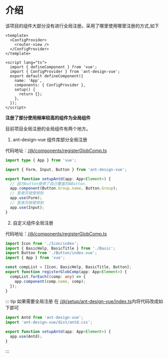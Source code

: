 # 介绍

该项目的组件大部分没有进行全局注册。采用了哪里使用哪里注册的方式,如下

```vue
<template>
  <ConfigProvider>
    <router-view />
  </ConfigProvider>
</template>

<script lang="ts">
  import { defineComponent } from 'vue';
  import { ConfigProvider } from 'ant-design-vue';
  export default defineComponent({
    name: 'App',
    components: { ConfigProvider },
    setup() {
      return {};
    },
  });
</script>
```

**注册了部分使用频率较高的组件为全局组件**

目前项目全局注册的全局组件有两个地方。

1. ant-design-vue 组件库部分全局注册

代码地址：[/@/components/registerGlobComp.ts](https://github.com/anncwb/vue-vben-admin/tree/main/src/setup/ant-design-vue/index.ts)

```ts
import type { App } from 'vue';

import { Form, Input, Button } from 'ant-design-vue';

export function setupAntd(app: App<Element>) {
  // 因为button使用了自己覆盖的AButton.
  app.component(Button.Group.name, Button.Group);
  // 登录页就使用到
  app.use(Form);
  // 登录页就使用到
  app.use(Input);
}
```

2. 自定义组件全局注册

代码地址：[/@/components/registerGlobComp.ts](https://github.com/anncwb/vue-vben-admin/tree/main/src/components/registerGlobComp.ts)

```ts
import Icon from './Icon/index';
import { BasicHelp, BasicTitle } from './Basic';
import Button from './Button/index.vue';
import { App } from 'vue';

const compList = [Icon, BasicHelp, BasicTitle, Button];
export function registerGlobComp(app: App<Element>) {
  compList.forEach((comp: any) => {
    app.component(comp.name, comp);
  });
}
```

::: tip 如果需要全局注册 在 [/@/setup/ant-design-vue/index.ts](https://github.com/anncwb/vue-vben-admin/tree/main/src/setup/ant-design-vue/index.ts)内将代码改成如下即可

```ts
import Antd from 'ant-design-vue';
import 'ant-design-vue/dist/antd.css';

export function setupAntd(app: App<Element>) {
  app.use(Antd);
}
```

:::
